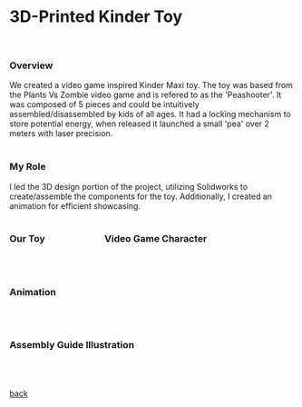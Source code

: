 # 3D-Printed Kinder Toy
<br> 

### Overview 
We created a video game inspired Kinder Maxi toy. The toy was based from the Plants Vs Zombie video game and is refered to as the 'Peashooter'. It was composed of 5 pieces and could be intuitively assembled/disassembled by kids of all ages. It had a locking mechanism to store potential energy, when released it launched a small 'pea' over 2 meters with laser precision. <br><br>

### My Role
I led the 3D design portion of the project, utilizing Solidworks to create/assemble the components for the toy. Additionally, I created an animation for efficient showcasing. 
<br> <br> 
### Our Toy &emsp; &emsp; &emsp; &emsp; &emsp; Video Game Character  
<br> <br> 
### Animation 
<br> <br>
### Assembly Guide Illustration 
<br> <br> <br>
[back](https://githerdone17.github.io/kobes-portfolio/)
